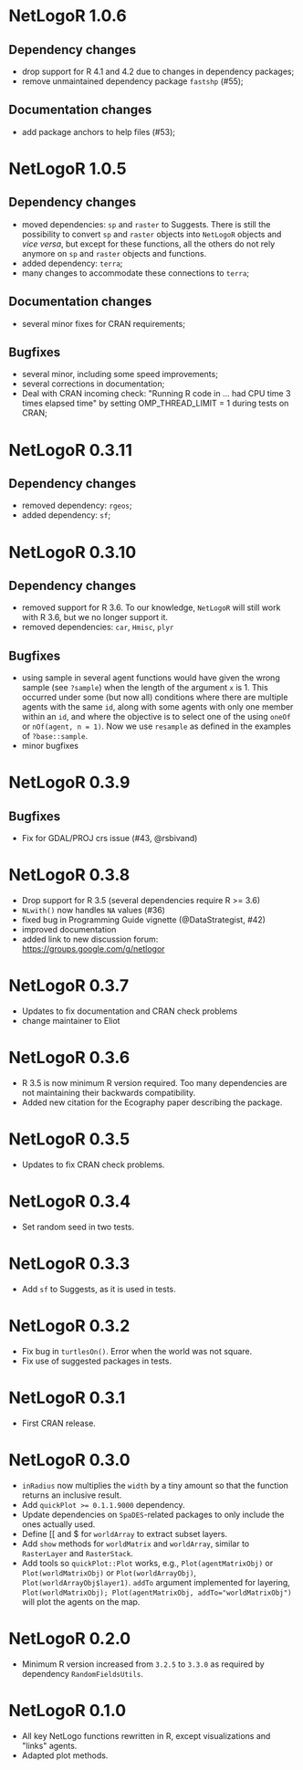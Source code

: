 # NetLogoR 1.0.6

## Dependency changes
* drop support for R 4.1 and 4.2 due to changes in dependency packages;
* remove unmaintained dependency package `fastshp` (#55);

## Documentation changes
* add package anchors to help files (#53);

# NetLogoR 1.0.5

## Dependency changes
* moved dependencies: `sp` and `raster` to Suggests.
  There is still the possibility to convert `sp` and `raster` objects into `NetLogoR` objects
  and _vice versa_, but except for these functions, all the others do not rely anymore on
  `sp` and `raster` objects and functions.
* added dependency: `terra`;
* many changes to accommodate these connections to `terra`;

## Documentation changes
* several minor fixes for CRAN requirements;

## Bugfixes
* several minor, including some speed improvements;
* several corrections in documentation;
* Deal with CRAN incoming check: "Running R code in ... had CPU time 3 times elapsed time" by setting OMP_THREAD_LIMIT = 1 during tests on CRAN;

# NetLogoR 0.3.11

## Dependency changes
* removed dependency: `rgeos`;
* added dependency: `sf`;

# NetLogoR 0.3.10

## Dependency changes
* removed support for R 3.6. To our knowledge, `NetLogoR` will still work with R 3.6, but we no longer support it.
* removed dependencies: `car`, `Hmisc`, `plyr`

## Bugfixes
* using sample in several agent functions would have given the wrong sample (see `?sample`) when the length of the argument `x` is 1.
  This occurred under some (but now all) conditions where there are multiple agents with the same `id`, along with some agents with only one member within an `id`, and where the objective is to select one of the using `oneOf` or `nOf(agent, n = 1)`. Now we use `resample` as defined in the examples of `?base::sample`.
* minor bugfixes

# NetLogoR 0.3.9

## Bugfixes
* Fix for GDAL/PROJ crs issue (#43, @rsbivand)

# NetLogoR 0.3.8

* Drop support for R 3.5 (several dependencies require R >= 3.6)
* `NLwith()` now handles `NA` values (#36)
* fixed bug in Programming Guide vignette (@DataStrategist, #42)
* improved documentation
* added link to new discussion forum: <https://groups.google.com/g/netlogor>

# NetLogoR 0.3.7

* Updates to fix documentation and CRAN check problems
* change maintainer to Eliot

# NetLogoR 0.3.6

* R 3.5 is now minimum R version required. Too many dependencies are not maintaining their backwards compatibility.
* Added new citation for the Ecography paper describing the package.

# NetLogoR 0.3.5

* Updates to fix CRAN check problems.

# NetLogoR 0.3.4

* Set random seed in two tests.

# NetLogoR 0.3.3

* Add `sf` to Suggests, as it is used in tests.

# NetLogoR 0.3.2

* Fix bug in `turtlesOn()`. Error when the world was not square.
* Fix use of suggested packages in tests.

# NetLogoR 0.3.1

* First CRAN release.

# NetLogoR 0.3.0

* `inRadius` now multiplies the `width` by a tiny amount so that the function returns an inclusive result.
* Add `quickPlot >= 0.1.1.9000` dependency.
* Update dependencies on `SpaDES`-related packages to only include the ones actually used.
* Define [[ and $ for `worldArray` to extract subset layers.
* Add `show` methods for `worldMatrix` and `worldArray`, similar to `RasterLayer` and `RasterStack`.
* Add tools so `quickPlot::Plot` works, e.g., `Plot(agentMatrixObj)` or `Plot(worldMatrixObj)` or `Plot(worldArrayObj)`, `Plot(worldArrayObj$layer1)`. `addTo` argument implemented for layering, `Plot(worldMatrixObj); Plot(agentMatrixObj, addTo="worldMatrixObj")` will plot the agents on the map.

# NetLogoR 0.2.0

* Minimum R version increased from `3.2.5` to `3.3.0` as required by dependency `RandomFieldsUtils`.

# NetLogoR 0.1.0

* All key NetLogo functions rewritten in R, except visualizations and "links" agents.
* Adapted plot methods.

